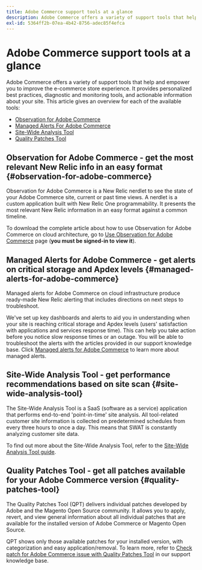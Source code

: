 ```yaml
---
title: Adobe Commerce support tools at a glance
description: Adobe Commerce offers a variety of support tools that help and empower you to improve the e-commerce store experience.
exl-id: 5364ff2b-07ea-4b42-8756-adec85f4efca
---
```

# Adobe Commerce support tools at a glance

Adobe Commerce offers a variety of support tools that help and empower you to improve the e-commerce store experience.
It provides personalized best practices, diagnostic and monitoring tools, and actionable information about your site.
This article gives an overview for each of the available tools:

* [Observation for Adobe Commerce](#observation-for-adobe-commerce)
* [Managed Alerts For Adobe Commerce](#managed-alerts-for-adobe-commerce)
* [Site-Wide Analysis Tool](#site-wide-analysis-tool)
* [Quality Patches Tool](#quality-patches-tool)

## Observation for Adobe Commerce - get the most relevant New Relic info in an easy format {#observation-for-adobe-commerce}

Observation for Adobe Commerce is a New Relic nerdlet to see the state of your Adobe Commerce site, current or past time views. A nerdlet is a custom application built with New Relic One programmability. It presents the most relevant New Relic information in an easy format against a common timeline.

To download the complete article about how to use Observation for Adobe Commerce on cloud architecture, go to [Use Observation for Adobe Commerce](https://support.magento.com/hc/en-us/articles/4402379845901-Use-Observation-for-Adobe-Commerce) page (**you must be signed-in to view it**).

## Managed Alerts for Adobe Commerce - get alerts on critical storage and Apdex levels  {#managed-alerts-for-adobe-commerce}

Managed alerts for Adobe Commerce on cloud infrastructure produce ready-made New Relic alerting that includes directions on next steps to troubleshoot.

We've set up key dashboards and alerts to aid you in understanding when your site is reaching critical storage and Apdex levels (users' satisfaction with applications and services response time). This can help you take action before you notice slow response times or an outage. You will be able to troubleshoot the alerts with the articles provided in our support knowledge base. Click [Managed alerts for Adobe Commerce](/help/support-tools/managed-alerts-for-adobe-commerce/managed-alerts-for-magento-commerce.md) to learn more about managed alerts.


## Site-Wide Analysis Tool - get performance recommendations based on site scan {#site-wide-analysis-tool}

The Site-Wide Analysis Tool is a SaaS (software as a service) application that performs end-to-end 'point-in-time' site analysis. All tool-related customer site information is collected on predetermined schedules from every three hours to once a day. This means that SWAT is constantly analyzing customer site data.

To find out more about the Site-Wide Analysis Tool, refer to the [Site-Wide Analysis Tool guide](https://experienceleague.adobe.com/docs/commerce-operations/tools/site-wide-analysis-tool/intro.html?lang=en).

## Quality Patches Tool - get all patches available for your Adobe Commerce version {#quality-patches-tool}

The Quality Patches Tool (QPT) delivers individual patches developed by Adobe and the Magento Open Source community. It allows you to apply, revert, and view general information about all individual patches that are available for the installed version of Adobe Commerce or Magento Open Source.

QPT shows only those available patches for your installed version, with categorization and easy application/removal. To learn more, refer to [Check patch for Adobe Commerce issue with Quality Patches Tool](/help/support-tools/patches-available-in-qpt-tool/check-patch-for-magento-issue-with-magento-quality-patches.md) in our support knowledge base.
